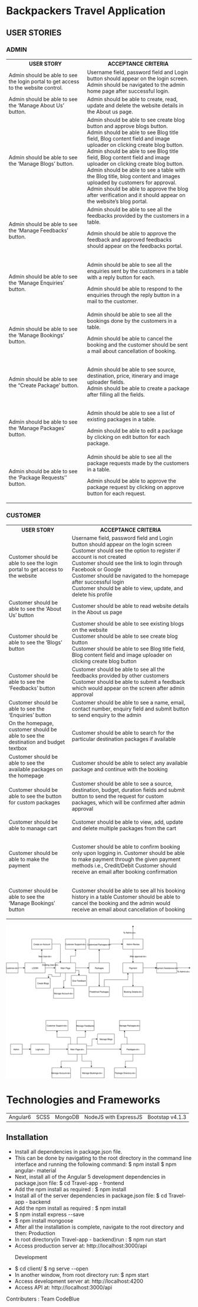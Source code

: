 <h1>Backpackers Travel Application</h1>
<h2>USER STORIES</h2>
<h3>ADMIN</h3>
<table>
 <th>USER STORY</th>
 <th>ACCEPTANCE CRITERIA</th>
 <tr><td>Admin should be able to see the login portal to get access to the website control.</td>
   <td>Username field, password field and Login button should appear on the login screen. <br> 
   Admin should be navigated to the admin home page after successful login.</td></tr>

<tr> <td> 
Admin should be able to see the ‘Manage About Us’ button. </td>
  <td> 
Admin should be able to create, read, update and delete the website details in the About us page.</td>
  </tr>



<tr> <td>
Admin should be able to see the ‘Manage Blogs’ button. </td>
  <td>
Admin should be able to see create blog button and approve blogs button.  <br> 
Admin should be able to see Blog title field, Blog content field and image uploader on clicking create blog button. <br> 
Admin should be able to see Blog title field, Blog content field and image uploader on clicking create blog button.<br> 
Admin should be able to see a table with the Blog title, blog content and images uploaded by customers for approval.<br> 
Admin should be able to approve the blog after verification and it should appear on the website’s blog portal. </td> </tr>
  
  <tr> <td> 
Admin should be able to see the ‘Manage Feedbacks’ button.</td>
  <td>Admin should be able to see all the feedbacks provided by the customers in a table. <br> 

Admin should be able to approve the feedback and approved feedbacks should appear on the feedbacks portal.  </td> </tr>
  
  <tr> <td>
Admin should be able to see the ‘Manage Enquiries’ button. </td>
  <td> 

Admin should be able to see all the enquiries sent by the customers in a table with a reply button for each. <br> 



Admin should be able to respond to the enquiries through the reply button in a mail to the customer. </td> </tr>

<tr> <td> 
Admin should be able to see the ‘Manage Bookings’ button.</td>
  <td>
Admin should be able to see all the bookings done by the customers in a table. <br>  

Admin should be able to cancel the booking and the customer should be sent a mail about cancellation of booking.</td> </tr>

<tr> <td>

Admin should be able to see the “Create Package’ button. </td>
  <td>

Admin should be able to see source, destination, price, itinerary and image uploader fields. <br> 
Admin should be able to create a package after filling all the fields. </td> </tr>


<tr> <td> Admin should be able to see the ‘Manage Packages’ button.</td>
  <td> 

Admin should be able to see a list of existing packages in a table. <br> 

Admin should be able to edit a package by clicking on edit button for each package. </td> </tr>
  
  
  <tr> <td>
Admin should be able to see the ‘Package Requests’’ button. </td>
  <td> 
Admin should be able to see all the package requests made by the customers in a table. <br> 


Admin should be able to approve the package request by clicking on approve button for each request.</td> </tr>
  
</table>

<h3>CUSTOMER</h3>

<table>
  <th>USER STORY</th>
  <th>ACCEPTANCE CRITERIA</th>
  
  <tr>
  <td>
    Customer should be able to see the login portal to get access to the website
  </td>
  <td>
    Username field, password field and Login button should appear on the login screen<br>
    Customer should see the option to register if account is not created<br>
    Customer should see the link to login through Facebook or Google<br>
    Customer should be navigated to the homepage after successful login<br>
    Customer should be able to view, update, and delete his profile<br>
  </td>  
  </tr>
  
  <tr>
  <td>
    Customer should be able to see the ‘About Us’ button
  </td>
  
  <td>
    Customer should be able to read website details in the About us page
  </td>
  </tr>
  
  <tr>
  <td>
    Customer should be able to see the ‘Blogs’ button
  </td>
  
  <td>
    Customer should be able to see existing blogs on the website<br>
    Customer should be able to see create blog button<br>
    Customer should be able to see Blog title field, Blog content field and image uploader on clicking create blog button<br>
  </td>
  </tr>
  
  <tr>
  <td>
    Customer should be able to see the ‘Feedbacks’ button
  </td>
  
  <td>
    Customer should be able to see all the feedbacks provided by other customers <br>
    Customer should be able to submit a feedback which would appear on the screen after admin approval<br>
  </td>
  </tr>
  
  <tr>
  <td>
    Customer should be able to see the ‘Enquiries’ button
  </td>
  
  <td>
    Customer should be able to see a name, email, contact number, enquiry field and submit button to send enquiry to the admin 
  </td>
  </tr>
  
  <tr>
  <td>
    On the homepage, customer should be able to see the destination and budget textbox

  </td>
  
  <td>
   Customer should be able to search for the particular destination packages if available
</td>
  </tr>
  
   <tr>
  <td>
   Customer should be able to see the available packages on the homepage
  </td>
  
  <td>
   Customer should be able to select any available package and continue with the booking
</td>
  </tr>
  
  <tr>
  <td>
   Customer should be able to see the button for custom packages
</td>
  
  <td>
   Customer should be able to see a source, destination, budget, duration fields and submit button to send the request for custom packages, which will be confirmed after admin approval
</td>
  </tr>
  
  <tr>
  <td>
   Customer should be able to manage cart
</td>
  
  <td>
  
Customer should be able to view, add, update and delete multiple packages from the cart

</td>
  </tr>
  
  
   <tr>
  <td>
   
Customer should be able to make the payment
</td>
  
  <td>
  
Customer should be able to confirm booking only upon logging in.
Customer should be able to make payment through the given payment methods i.e., Credit/Debit
Customer should receive an email after booking confirmation

</td>
  </tr>
  
  <tr>
  <td>
   Customer should be able to see the ‘Manage Bookings’ button
</td>
  
  <td>
  
Customer should be able to see all his booking history in a table
Customer should be able to cancel the booking and the admin would  receive an email about cancellation of booking

</td>
  </tr>
  
  
</table>

<img src="./ddd.svg">

<h1> Technologies and Frameworks </h1>
   <table>
    <tr>
     <td> Angular6 </td>
     <td> SCSS </td>
     <td> MongoDB </td>
     <td> NodeJS with ExpressJS </td>
     <td> Bootstap v4.1.3 </td> 
    </tr>
</table>

<h2> Installation </h2>
<ul>
 <li> Install all dependencies in package.json file. </li>
<li> This can be done by navigating to the root directory in the command line interface and running the following command: 
 $ npm install $ npm angular- material </li>
<li> Next, install all of the Angular 5 development dependencies in package.json file:
$ cd Travel-app - frontend

<li> Add the npm install as required : $ npm install </li>
<li> Install all of the server dependencies in package.json file:
 $ cd Travel-app - backend

<li> Add the npm install as required : $ npm install </li> 
<li> $ npm install express --save </li>
<li> $ npm install mongoose </li>
<li> After all the installation is complete, navigate to the root directory and then: Production
<li> In root directory(in Travel-app - backend)run : $ npm run start
<li> Access production server at: http://localhost:3000/api </li>

Development
<li> $ cd client/ $ ng serve --open 
<li> In another window, from root directory run: $ npm start </li>
<li> Access development server at: http://localhost:4200 </li> 
<li> Access API at: http://localhost:3000/api </li> 
</ul>
 
Contributers : Team CodeBlue
 
 
